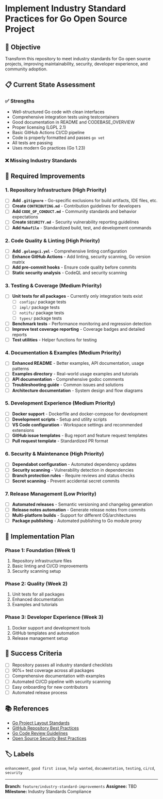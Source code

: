 # Implement Industry Standard Practices for Go Open Source Project

## 🎯 Objective
Transform this repository to meet industry standards for Go open source projects, improving maintainability, security, developer experience, and community adoption.

## 📋 Current State Assessment

### ✅ Strengths
- Well-structured Go code with clean interfaces
- Comprehensive integration tests using testcontainers
- Good documentation in README and CODEBASE_OVERVIEW
- Proper licensing (LGPL 2.1)
- Basic GitHub Actions CI/CD pipeline
- Code is properly formatted and passes `go vet`
- All tests are passing
- Uses modern Go practices (Go 1.23)

### ❌ Missing Industry Standards

## 🔧 Required Improvements

### 1. Repository Infrastructure (High Priority)
- [ ] **Add `.gitignore`** - Go-specific exclusions for build artifacts, IDE files, etc.
- [ ] **Create `CONTRIBUTING.md`** - Contribution guidelines for developers
- [ ] **Add `CODE_OF_CONDUCT.md`** - Community standards and behavior expectations
- [ ] **Create `SECURITY.md`** - Security vulnerability reporting guidelines
- [ ] **Add `Makefile`** - Standardized build, test, and development commands

### 2. Code Quality & Linting (High Priority)
- [ ] **Add `.golangci.yml`** - Comprehensive linting configuration
- [ ] **Enhance GitHub Actions** - Add linting, security scanning, Go version matrix
- [ ] **Add pre-commit hooks** - Ensure code quality before commits
- [ ] **Static security analysis** - CodeQL and security scanning

### 3. Testing & Coverage (Medium Priority)
- [ ] **Unit tests for all packages** - Currently only integration tests exist
  - [ ] `configs/` package tests
  - [ ] `impl/` package tests  
  - [ ] `notifs/` package tests
  - [ ] `types/` package tests
- [ ] **Benchmark tests** - Performance monitoring and regression detection
- [ ] **Improve test coverage reporting** - Coverage badges and detailed reports
- [ ] **Test utilities** - Helper functions for testing

### 4. Documentation & Examples (Medium Priority)
- [ ] **Enhanced README** - Better examples, API documentation, usage patterns
- [ ] **Examples directory** - Real-world usage examples and tutorials
- [ ] **API documentation** - Comprehensive godoc comments
- [ ] **Troubleshooting guide** - Common issues and solutions
- [ ] **Architecture documentation** - System design and flow diagrams

### 5. Development Experience (Medium Priority)
- [ ] **Docker support** - Dockerfile and docker-compose for development
- [ ] **Development scripts** - Setup and utility scripts
- [ ] **VS Code configuration** - Workspace settings and recommended extensions
- [ ] **GitHub issue templates** - Bug report and feature request templates
- [ ] **Pull request template** - Standardized PR format

### 6. Security & Maintenance (High Priority)
- [ ] **Dependabot configuration** - Automated dependency updates
- [ ] **Security scanning** - Vulnerability detection in dependencies
- [ ] **Branch protection rules** - Require reviews and status checks
- [ ] **Secret scanning** - Prevent accidental secret commits

### 7. Release Management (Low Priority)
- [ ] **Automated releases** - Semantic versioning and changelog generation
- [ ] **Release notes automation** - Generate release notes from commits
- [ ] **Multi-platform builds** - Support for different OS/architectures
- [ ] **Package publishing** - Automated publishing to Go module proxy

## 🚀 Implementation Plan

### Phase 1: Foundation (Week 1)
1. Repository infrastructure files
2. Basic linting and CI/CD improvements
3. Security scanning setup

### Phase 2: Quality (Week 2)
1. Unit tests for all packages
2. Enhanced documentation
3. Examples and tutorials

### Phase 3: Developer Experience (Week 3)
1. Docker support and development tools
2. GitHub templates and automation
3. Release management setup

## 🎯 Success Criteria
- [ ] Repository passes all industry standard checklists
- [ ] 90%+ test coverage across all packages
- [ ] Comprehensive documentation with examples
- [ ] Automated CI/CD pipeline with security scanning
- [ ] Easy onboarding for new contributors
- [ ] Automated release process

## 📚 References
- [Go Project Layout Standards](https://github.com/golang-standards/project-layout)
- [GitHub Repository Best Practices](https://docs.github.com/en/repositories/creating-and-managing-repositories/best-practices-for-repositories)
- [Go Code Review Guidelines](https://github.com/golang/go/wiki/CodeReviewComments)
- [Open Source Security Best Practices](https://bestpractices.coreinfrastructure.org/en)

## 🏷️ Labels
`enhancement`, `good first issue`, `help wanted`, `documentation`, `testing`, `ci/cd`, `security`

---

**Branch:** `feature/industry-standard-improvements`
**Assignee:** TBD
**Milestone:** Industry Standards Compliance

